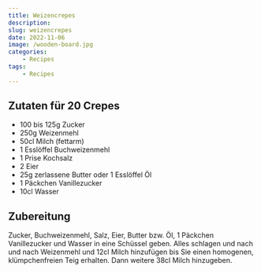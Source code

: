 ```yaml
---
title: Weizencrepes
description: 
slug: weizencrepes
date: 2022-11-06
image: /wooden-board.jpg
categories:
    - Recipes
tags:
    - Recipes
---
```


## Zutaten für 20 Crepes

- 100 bis 125g Zucker
- 250g Weizenmehl
- 50cl Milch (fettarm)
- 1 Esslöffel Buchweizenmehl
- 1 Prise Kochsalz
- 2 Eier
- 25g zerlassene Butter oder 1 Esslöffel Öl
- 1 Päckchen Vanillezucker
- 10cl Wasser

## Zubereitung

Zucker, Buchweizenmehl, Salz, Eier, Butter bzw. Öl, 1 Päckchen Vanillezucker und Wasser in eine Schüssel geben. Alles schlagen und nach und nach Weizenmehl und 12cl Milch hinzufügen bis Sie einen homogenen, klümpchenfreien Teig erhalten. Dann weitere 38cl Milch hinzugeben.